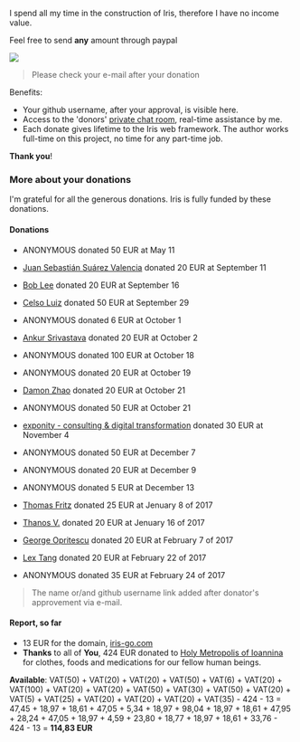 
I spend all my time in the construction of Iris, therefore I have no income value.

Feel free to send **any** amount through paypal

[![](https://www.paypalobjects.com/en_US/i/btn/btn_donateCC_LG.gif)](https://www.paypal.com/cgi-bin/webscr?cmd=_donations&business=kataras2006%40hotmail%2ecom&lc=GR&item_name=Iris%20web%20framework&item_number=iriswebframeworkdonationid2016&currency_code=EUR&bn=PP%2dDonationsBF%3abtn_donateCC_LG%2egif%3aNonHosted)

> Please check your e-mail after your donation

Benefits:

- Your github username, after your approval, is visible here.
- Access to the 'donors' [private chat room](https://kataras.rocket.chat/group/donors), real-time assistance by me.
- Each donate gives lifetime to the Iris web framework. The author works full-time on this project, no time for any part-time job.

**Thank you**!

### More about your donations


I'm  grateful for all the generous donations. Iris is fully funded by these donations.

#### Donations

- ANONYMOUS donated 50 EUR at May 11

- [Juan Sebastián Suárez Valencia](https://github.com/Juanses) donated 20 EUR at September 11

- [Bob Lee](https://github.com/li3p) donated 20 EUR at September 16

- [Celso Luiz](https://github.com/celsosz) donated 50 EUR at September 29

- ANONYMOUS donated 6 EUR at October 1

- [Ankur Srivastava](https://github.com/ansrivas) donated 20 EUR at October 2

- ANONYMOUS donated 100 EUR at October 18

- ANONYMOUS donated 20 EUR at October 19

- [Damon Zhao](https://github.com/se77en) donated 20 EUR at October 21

- ANONYMOUS donated 50 EUR at October 21

- [exponity - consulting & digital transformation](https://github.com/exponity) donated 30 EUR at November 4

- ANONYMOUS donated 50 EUR at December 7

- ANONYMOUS donated 20 EUR at December 9

- ANONYMOUS donated 5 EUR at December 13

- [Thomas Fritz](https://github.com/thomasfr) donated 25 EUR at Jenuary 8 of 2017

- [Thanos V.](http://mykonosbiennale.com/) donated 20 EUR at Jenuary 16 of 2017

- [George Opritescu](https://github.com/International) donated 20 EUR at February 7 of 2017

- [Lex Tang](https://github.com/lexrus) donated 20 EUR at February 22 of 2017

- ANONYMOUS donated 35 EUR at February 24 of 2017



> The name or/and github username link added after donator's approvement via e-mail.

#### Report, so far

- 13 EUR for the domain, [iris-go.com](https://iris-go.com)
- **Thanks** to all of **You**, 424 EUR donated to [Holy Metropolis of Ioannina](http://www.imioanninon.gr/main/) for clothes, foods and medications for our fellow human beings.


**Available**: VAT(50) + VAT(20) + VAT(20) + VAT(50) + VAT(6) + VAT(20) + VAT(100) + VAT(20) + VAT(20) + VAT(50) + VAT(30) + VAT(50) + VAT(20) + VAT(5) + VAT(25) + VAT(20) + VAT(20) + VAT(20) + VAT(35) - 424 - 13  = 47,45 + 18,97 + 18,61 + 47,05 + 5,34 + 18,97 + 98,04 + 18,97 + 18,61 + 47,95 + 28,24 + 47,05 + 18,97 + 4,59 + 23,80 + 18,77 + 18,97 + 18,61 + 33,76 - 424 - 13 = **114,83 EUR**
